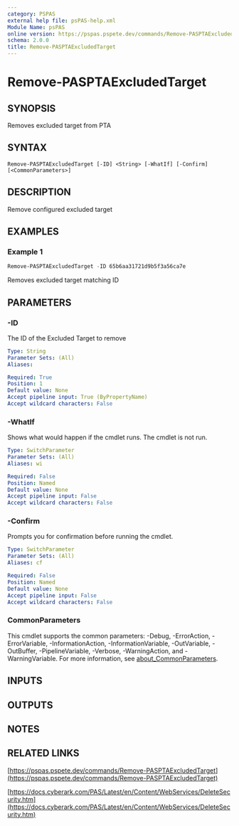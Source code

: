 ```yaml
---
category: PSPAS
external help file: psPAS-help.xml
Module Name: psPAS
online version: https://pspas.pspete.dev/commands/Remove-PASPTAExcludedTarget
schema: 2.0.0
title: Remove-PASPTAExcludedTarget
---
```


# Remove-PASPTAExcludedTarget

## SYNOPSIS
Removes excluded target from PTA

## SYNTAX

```
Remove-PASPTAExcludedTarget [-ID] <String> [-WhatIf] [-Confirm] [<CommonParameters>]
```

## DESCRIPTION
Remove configured excluded target

## EXAMPLES

### Example 1
```powershell
Remove-PASPTAExcludedTarget -ID 65b6aa31721d9b5f3a56ca7e
```

Removes excluded target matching ID

## PARAMETERS

### -ID
The ID of the Excluded Target to remove

```yaml
Type: String
Parameter Sets: (All)
Aliases:

Required: True
Position: 1
Default value: None
Accept pipeline input: True (ByPropertyName)
Accept wildcard characters: False
```

### -WhatIf
Shows what would happen if the cmdlet runs.
The cmdlet is not run.

```yaml
Type: SwitchParameter
Parameter Sets: (All)
Aliases: wi

Required: False
Position: Named
Default value: None
Accept pipeline input: False
Accept wildcard characters: False
```

### -Confirm
Prompts you for confirmation before running the cmdlet.

```yaml
Type: SwitchParameter
Parameter Sets: (All)
Aliases: cf

Required: False
Position: Named
Default value: None
Accept pipeline input: False
Accept wildcard characters: False
```

### CommonParameters
This cmdlet supports the common parameters: -Debug, -ErrorAction, -ErrorVariable, -InformationAction, -InformationVariable, -OutVariable, -OutBuffer, -PipelineVariable, -Verbose, -WarningAction, and -WarningVariable. For more information, see [about_CommonParameters](http://go.microsoft.com/fwlink/?LinkID=113216).

## INPUTS

## OUTPUTS

## NOTES

## RELATED LINKS

[https://pspas.pspete.dev/commands/Remove-PASPTAExcludedTarget](https://pspas.pspete.dev/commands/Remove-PASPTAExcludedTarget)

[https://docs.cyberark.com/PAS/Latest/en/Content/WebServices/DeleteSecurity.htm](https://docs.cyberark.com/PAS/Latest/en/Content/WebServices/DeleteSecurity.htm)
